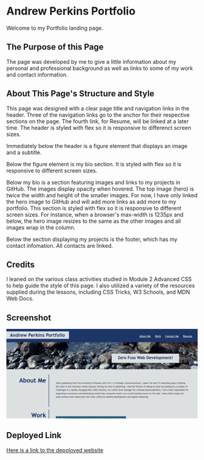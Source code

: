 # Andrew Perkins Portfolio

Welcome to my Portfolio landing page.

## The Purpose of this Page

The page was developed by me to give a little information about my personal and professional background as well as links to some of my work and contact information.

## About This Page's Structure and Style

This page was designed with a clear page title and navigation links in the header. Three of the navigation links go to the anchor for their respective sections on the page. The fourth link, for Resume, will be linked at a later time. The header is styled with flex so it is responsive to differenct screen sizes.

Immediately below the header is a figure element that displays an image and a subtitle.

Below the figure element is my bio section. It is styled with flex so it is responsive to different screen sizes.

Below my bio is a section featuring images and links to my projects in GitHub. The images display opacity when hovered. The top image (hero) is twice the width and height of the smaller images. For now, I have only linked the hero image to GitHub and will add more links as add more to my portfolio. This section is styled with flex so it is responsive to different screen sizes. For instance, when a browser's max-width is 1235px and below, the hero image resizes to the same as the other images and all images wrap in the column.

Below the section displaying my projects is the footer, which has my contact infomation. All contacts are linked.

## Credits

I leaned on the various class activities studied in Module 2 Advanced CSS to help guide the style of this page. I also utilized a variety of the resources supplied during the lessons, including CSS Tricks, W3 Schools, and MDN Web Docs.

## Screenshot

![Screenshot](./Assets/images/AndrewPerkinsPortfolio.jpg)

## Deployed Link

[Here is a link to the depoloyed website](https://adrummer1.github.io/AndrewPerkinsPortfolio/)